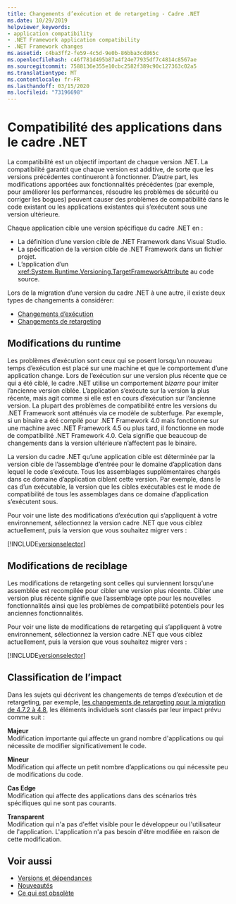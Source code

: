 ```yaml
---
title: Changements d’exécution et de retargeting - Cadre .NET
ms.date: 10/29/2019
helpviewer_keywords:
- application compatibility
- .NET Framework application compatibility
- .NET Framework changes
ms.assetid: c4ba3ff2-fe59-4c5d-9e0b-86bba3cd865c
ms.openlocfilehash: c46f781d495b87a4f24e77935df7c4814c8567ae
ms.sourcegitcommit: 7588136e355e10cbc2582f389c90c127363c02a5
ms.translationtype: MT
ms.contentlocale: fr-FR
ms.lasthandoff: 03/15/2020
ms.locfileid: "73196698"
---
```

# <a name="application-compatibility-in-the-net-framework"></a>Compatibilité des applications dans le cadre .NET

La compatibilité est un objectif important de chaque version .NET. La compatibilité garantit que chaque version est additive, de sorte que les versions précédentes continueront à fonctionner. D’autre part, les modifications apportées aux fonctionnalités précédentes (par exemple, pour améliorer les performances, résoudre les problèmes de sécurité ou corriger les bogues) peuvent causer des problèmes de compatibilité dans le code existant ou les applications existantes qui s’exécutent sous une version ultérieure.

Chaque application cible une version spécifique du cadre .NET en :

- La définition d’une version cible de .NET Framework dans Visual Studio.
- La spécification de la version cible de .NET Framework dans un fichier projet.
- L’application d’un <xref:System.Runtime.Versioning.TargetFrameworkAttribute> au code source.

Lors de la migration d’une version du cadre .NET à une autre, il existe deux types de changements à considérer:

- [Changements d’exécution](#runtime-changes)
- [Changements de retargeting](#retargeting-changes)

## <a name="runtime-changes"></a>Modifications du runtime

Les problèmes d’exécution sont ceux qui se posent lorsqu’un nouveau temps d’exécution est placé sur une machine et que le comportement d’une application change. Lors de l’exécution sur une version plus récente que ce qui a été ciblé, le cadre .NET utilise un comportement *bizarre* pour imiter l’ancienne version ciblée. L’application s’exécute sur la version la plus récente, mais agit comme si elle est en cours d’exécution sur l’ancienne version. La plupart des problèmes de compatibilité entre les versions du .NET Framework sont atténués via ce modèle de subterfuge. Par exemple, si un binaire a été compilé pour .NET Framework 4.0 mais fonctionne sur une machine avec .NET Framework 4.5 ou plus tard, il fonctionne en mode de compatibilité .NET Framework 4.0. Cela signifie que beaucoup de changements dans la version ultérieure n’affectent pas le binaire.

La version du cadre .NET qu’une application cible est déterminée par la version cible de l’assemblage d’entrée pour le domaine d’application dans lequel le code s’exécute. Tous les assemblages supplémentaires chargés dans ce domaine d’application ciblent cette version. Par exemple, dans le cas d’un exécutable, la version que les cibles exécutables est le mode de compatibilité de tous les assemblages dans ce domaine d’application s’exécutent sous.

Pour voir une liste des modifications d’exécution qui s’appliquent à votre environnement, sélectionnez la version cadre .NET que vous ciblez actuellement, puis la version que vous souhaitez migrer vers :

[!INCLUDE[versionselector](../../../includes/migration-guide/runtime/versionselector.md)]

## <a name="retargeting-changes"></a>Modifications de reciblage

Les modifications de retargeting sont celles qui surviennent lorsqu’une assemblée est recompilée pour cibler une version plus récente. Cibler une version plus récente signifie que l’assemblage opte pour les nouvelles fonctionnalités ainsi que les problèmes de compatibilité potentiels pour les anciennes fonctionnalités.

Pour voir une liste de modifications de retargeting qui s’appliquent à votre environnement, sélectionnez la version cadre .NET que vous ciblez actuellement, puis la version que vous souhaitez migrer vers :

[!INCLUDE[versionselector](../../../includes/migration-guide/retargeting/versionselector.md)]

## <a name="impact-classification"></a>Classification de l’impact

Dans les sujets qui décrivent les changements de temps d’exécution et de retargeting, par exemple, [les changements de retargeting pour la migration de 4.7.2 à 4.8](retargeting/4.7.2-4.8.md), les éléments individuels sont classés par leur impact prévu comme suit :

**Majeur**\
Modification importante qui affecte un grand nombre d'applications ou qui nécessite de modifier significativement le code.

**Mineur**\
Modification qui affecte un petit nombre d’applications ou qui nécessite peu de modifications du code.

**Cas Edge**\
Modification qui affecte des applications dans des scénarios très spécifiques qui ne sont pas courants.

**Transparent**\
Modification qui n'a pas d'effet visible pour le développeur ou l'utilisateur de l'application. L'application n'a pas besoin d'être modifiée en raison de cette modification.

## <a name="see-also"></a>Voir aussi

- [Versions et dépendances](versions-and-dependencies.md)
- [Nouveautés](../whats-new/index.md)
- [Ce qui est obsolète](../whats-new/whats-obsolete.md)
